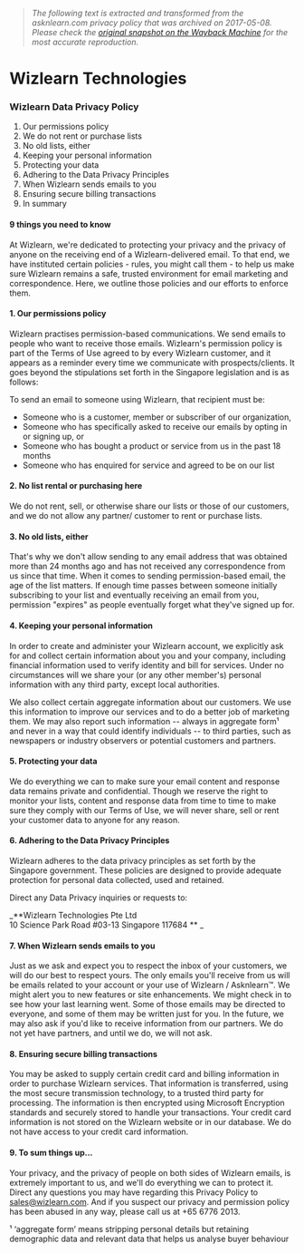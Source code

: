 > *The following text is extracted and transformed from the asknlearn.com privacy policy that was archived on 2017-05-08. Please check the [original snapshot on the Wayback Machine](https://web.archive.org/web/20170508220618id_/https%3A//www.wizlearn.com/Privacy-Policy.html) for the most accurate reproduction.*

# Wizlearn Technologies

### Wizlearn Data Privacy Policy

  1. Our permissions policy
  2. We do not rent or purchase lists
  3. No old lists, either
  4. Keeping your personal information
  5. Protecting your data
  6. Adhering to the Data Privacy Principles
  7. When Wizlearn sends emails to you
  8. Ensuring secure billing transactions
  9. In summary



#### 9 things you need to know

At Wizlearn, we're dedicated to protecting your privacy and the privacy of anyone on the receiving end of a Wizlearn-delivered email. To that end, we have instituted certain policies - rules, you might call them - to help us make sure Wizlearn remains a safe, trusted environment for email marketing and correspondence. Here, we outline those policies and our efforts to enforce them.  


#### 1\. Our permissions policy

Wizlearn practises permission-based communications. We send emails to people who want to receive those emails. Wizlearn's permission policy is part of the Terms of Use agreed to by every Wizlearn customer, and it appears as a reminder every time we communicate with prospects/clients. It goes beyond the stipulations set forth in the Singapore legislation and is as follows:

To send an email to someone using Wizlearn, that recipient must be:

  * Someone who is a customer, member or subscriber of our organization,
  * Someone who has specifically asked to receive our emails by opting in or signing up, or
  * Someone who has bought a product or service from us in the past 18 months
  * Someone who has enquired for service and agreed to be on our list



#### 2\. No list rental or purchasing here

We do not rent, sell, or otherwise share our lists or those of our customers, and we do not allow any partner/ customer to rent or purchase lists.  


#### 3\. No old lists, either

That's why we don't allow sending to any email address that was obtained more than 24 months ago and has not received any correspondence from us since that time. When it comes to sending permission-based email, the age of the list matters. If enough time passes between someone initially subscribing to your list and eventually receiving an email from you, permission "expires" as people eventually forget what they've signed up for.   


#### 4\. Keeping your personal information

In order to create and administer your Wizlearn account, we explicitly ask for and collect certain information about you and your company, including financial information used to verify identity and bill for services. Under no circumstances will we share your (or any other member's) personal information with any third party, except local authorities.

We also collect certain aggregate information about our customers. We use this information to improve our services and to do a better job of marketing them. We may also report such information -- always in aggregate form¹ and never in a way that could identify individuals -- to third parties, such as newspapers or industry observers or potential customers and partners. 

#### 5\. Protecting your data

We do everything we can to make sure your email content and response data remains private and confidential. Though we reserve the right to monitor your lists, content and response data from time to time to make sure they comply with our Terms of Use, we will never share, sell or rent your customer data to anyone for any reason.   


#### 6\. Adhering to the Data Privacy Principles

Wizlearn adheres to the data privacy principles as set forth by the Singapore government. These policies are designed to provide adequate protection for personal data collected, used and retained.

Direct any Data Privacy inquiries or requests to: 

_**Wizlearn Technologies Pte Ltd  
10 Science Park Road #03-13 Singapore 117684 ** _

#### 7\. When Wizlearn sends emails to you

Just as we ask and expect you to respect the inbox of your customers, we will do our best to respect yours. The only emails you'll receive from us will be emails related to your account or your use of Wizlearn / Asknlearn™. We might alert you to new features or site enhancements. We might check in to see how your last learning went. Some of those emails may be directed to everyone, and some of them may be written just for you. In the future, we may also ask if you'd like to receive information from our partners. We do not yet have partners, and until we do, we will not ask.  


#### 8\. Ensuring secure billing transactions

You may be asked to supply certain credit card and billing information in order to purchase Wizlearn services. That information is transferred, using the most secure transmission technology, to a trusted third party for processing. The information is then encrypted using Microsoft Encryption standards and securely stored to handle your transactions. Your credit card information is not stored on the Wizlearn website or in our database. We do not have access to your credit card information.  


#### 9\. To sum things up...

  
Your privacy, and the privacy of people on both sides of Wizlearn emails, is extremely important to us, and we'll do everything we can to protect it. Direct any questions you may have regarding this Privacy Policy to [sales@wizlearn.com](mailto:sales@wizlearn.com). And if you suspect our privacy and permission policy has been abused in any way, please call us at +65 6776 2013. 

¹ ‘aggregate form’ means stripping personal details but retaining demographic data and relevant data that helps us analyse buyer behaviour  

